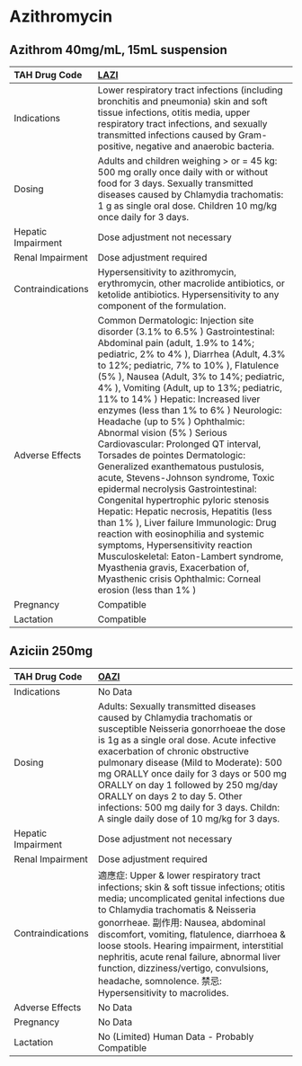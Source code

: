 # Azithromycin

## Azithrom 40mg/mL, 15mL suspension

| TAH Drug Code      | [LAZI](https://www.tahsda.org.tw/drugs/hissearch.php?drug_code=LAZI)                                                                                                                                                                                                                                                                                                                                                                                                                                                                                                                                                                                                                                                                                                                                                                                                                                                                                                                                  |
|:-------------------|:------------------------------------------------------------------------------------------------------------------------------------------------------------------------------------------------------------------------------------------------------------------------------------------------------------------------------------------------------------------------------------------------------------------------------------------------------------------------------------------------------------------------------------------------------------------------------------------------------------------------------------------------------------------------------------------------------------------------------------------------------------------------------------------------------------------------------------------------------------------------------------------------------------------------------------------------------------------------------------------------------|
| Indications        | Lower respiratory tract infections (including bronchitis and pneumonia) skin and soft tissue infections, otitis media, upper respiratory tract infections, and sexually transmitted infections caused by Gram-positive, negative and anaerobic bacteria.                                                                                                                                                                                                                                                                                                                                                                                                                                                                                                                                                                                                                                                                                                                                              |
| Dosing             | Adults and children weighing > or = 45 kg: 500 mg orally once daily with or without food for 3 days. Sexually transmitted diseases caused by Chlamydia trachomatis: 1 g as single oral dose. Children 10 mg/kg once daily for 3 days.                                                                                                                                                                                                                                                                                                                                                                                                                                                                                                                                                                                                                                                                                                                                                                 |
| Hepatic Impairment | Dose adjustment not necessary                                                                                                                                                                                                                                                                                                                                                                                                                                                                                                                                                                                                                                                                                                                                                                                                                                                                                                                                                                         |
| Renal Impairment   | Dose adjustment required                                                                                                                                                                                                                                                                                                                                                                                                                                                                                                                                                                                                                                                                                                                                                                                                                                                                                                                                                                              |
| Contraindications  | Hypersensitivity to azithromycin, erythromycin, other macrolide antibiotics, or ketolide antibiotics. Hypersensitivity to any component of the formulation.                                                                                                                                                                                                                                                                                                                                                                                                                                                                                                                                                                                                                                                                                                                                                                                                                                           |
| Adverse Effects    | Common Dermatologic: Injection site disorder (3.1% to 6.5% ) Gastrointestinal: Abdominal pain (adult, 1.9% to 14%; pediatric, 2% to 4% ), Diarrhea (Adult, 4.3% to 12%; pediatric, 7% to 10% ), Flatulence (5% ), Nausea (Adult, 3% to 14%; pediatric, 4% ), Vomiting (Adult, up to 13%; pediatric, 11% to 14% ) Hepatic: Increased liver enzymes (less than 1% to 6% ) Neurologic: Headache (up to 5% ) Ophthalmic: Abnormal vision (5% ) Serious Cardiovascular: Prolonged QT interval, Torsades de pointes Dermatologic: Generalized exanthematous pustulosis, acute, Stevens-Johnson syndrome, Toxic epidermal necrolysis Gastrointestinal: Congenital hypertrophic pyloric stenosis Hepatic: Hepatic necrosis, Hepatitis (less than 1% ), Liver failure Immunologic: Drug reaction with eosinophilia and systemic symptoms, Hypersensitivity reaction Musculoskeletal: Eaton-Lambert syndrome, Myasthenia gravis, Exacerbation of, Myasthenic crisis Ophthalmic: Corneal erosion (less than 1% ) |
| Pregnancy          | Compatible                                                                                                                                                                                                                                                                                                                                                                                                                                                                                                                                                                                                                                                                                                                                                                                                                                                                                                                                                                                            |
| Lactation          | Compatible                                                                                                                                                                                                                                                                                                                                                                                                                                                                                                                                                                                                                                                                                                                                                                                                                                                                                                                                                                                            |

## Aziciin 250mg

| TAH Drug Code      | [OAZI](https://www.tahsda.org.tw/drugs/hissearch.php?drug_code=OAZI)                                                                                                                                                                                                                                                                                                                                                                                               |
|:-------------------|:-------------------------------------------------------------------------------------------------------------------------------------------------------------------------------------------------------------------------------------------------------------------------------------------------------------------------------------------------------------------------------------------------------------------------------------------------------------------|
| Indications        | No Data                                                                                                                                                                                                                                                                                                                                                                                                                                                            |
| Dosing             | Adults: Sexually transmitted diseases caused by Chlamydia trachomatis or susceptible Neisseria gonorrhoeae the dose is 1g as a single oral dose. Acute infective exacerbation of chronic obstructive pulmonary disease (Mild to Moderate): 500 mg ORALLY once daily for 3 days or 500 mg ORALLY on day 1 followed by 250 mg/day ORALLY on days 2 to day 5. Other infections: 500 mg daily for 3 days. Childn: A single daily dose of 10 mg/kg for 3 days.          |
| Hepatic Impairment | Dose adjustment not necessary                                                                                                                                                                                                                                                                                                                                                                                                                                      |
| Renal Impairment   | Dose adjustment required                                                                                                                                                                                                                                                                                                                                                                                                                                           |
| Contraindications  | 適應症: Upper & lower respiratory tract infections; skin & soft tissue infections; otitis media; uncomplicated genital infections due to Chlamydia trachomatis & Neisseria gonorrheae. 副作用: Nausea, abdominal discomfort, vomiting, flatulence, diarrhoea & loose stools. Hearing impairment, interstitial nephritis, acute renal failure, abnormal liver function, dizziness/vertigo, convulsions, headache, somnolence. 禁忌: Hypersensitivity to macrolides. |
| Adverse Effects    | No Data                                                                                                                                                                                                                                                                                                                                                                                                                                                            |
| Pregnancy          | No Data                                                                                                                                                                                                                                                                                                                                                                                                                                                            |
| Lactation          | No (Limited) Human Data - Probably Compatible                                                                                                                                                                                                                                                                                                                                                                                                                      |

